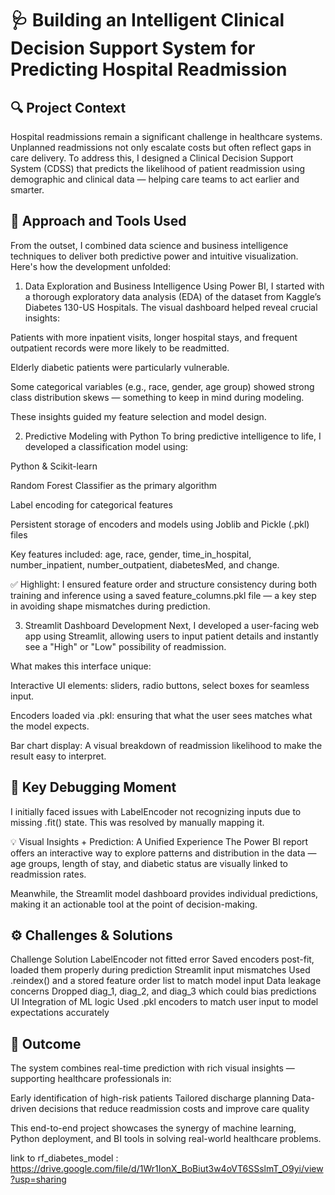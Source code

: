 # 🩺 Building an Intelligent Clinical Decision Support System for Predicting Hospital Readmission
## 🔍 Project Context
Hospital readmissions remain a significant challenge in healthcare systems. Unplanned readmissions not only escalate costs but often reflect gaps in care delivery. To address this, I designed a Clinical Decision Support System (CDSS) that predicts the likelihood of patient readmission using demographic and clinical data — helping care teams to act earlier and smarter.

## 🧩 Approach and Tools Used
From the outset, I combined data science and business intelligence techniques to deliver both predictive power and intuitive visualization. Here's how the development unfolded:

1. Data Exploration and Business Intelligence
Using Power BI, I started with a thorough exploratory data analysis (EDA) of the dataset from Kaggle’s Diabetes 130-US Hospitals. The visual dashboard helped reveal crucial insights:

Patients with more inpatient visits, longer hospital stays, and frequent outpatient records were more likely to be readmitted.

Elderly diabetic patients were particularly vulnerable.

Some categorical variables (e.g., race, gender, age group) showed strong class distribution skews — something to keep in mind during modeling.

These insights guided my feature selection and model design.

2. Predictive Modeling with Python
To bring predictive intelligence to life, I developed a classification model using:

Python & Scikit-learn

Random Forest Classifier as the primary algorithm

Label encoding for categorical features

Persistent storage of encoders and models using Joblib and Pickle (.pkl) files

Key features included:
age, race, gender, time_in_hospital, number_inpatient, number_outpatient, diabetesMed, and change.

✅ Highlight: I ensured feature order and structure consistency during both training and inference using a saved feature_columns.pkl file — a key step in avoiding shape mismatches during prediction.

3. Streamlit Dashboard Development
Next, I developed a user-facing web app using Streamlit, allowing users to input patient details and instantly see a "High" or "Low" possibility of readmission.

What makes this interface unique:

Interactive UI elements: sliders, radio buttons, select boxes for seamless input.

Encoders loaded via .pkl: ensuring that what the user sees matches what the model expects.

Bar chart display: A visual breakdown of readmission likelihood to make the result easy to interpret.

## 🧠 Key Debugging Moment 
I initially faced issues with LabelEncoder not recognizing inputs due to missing .fit() state. This was resolved by manually mapping it.

💡 Visual Insights + Prediction: A Unified Experience
The Power BI report offers an interactive way to explore patterns and distribution in the data — age groups, length of stay, and diabetic status are visually linked to readmission rates.

Meanwhile, the Streamlit model dashboard provides individual predictions, making it an actionable tool at the point of decision-making.

## ⚙️ Challenges & Solutions

Challenge	Solution
LabelEncoder not fitted error	Saved encoders post-fit, loaded them properly during prediction
Streamlit input mismatches	Used .reindex() and a stored feature order list to match model input
Data leakage concerns	Dropped diag_1, diag_2, and diag_3 which could bias predictions
UI Integration of ML logic	Used .pkl encoders to match user input to model expectations accurately
## 🚀 Outcome
The system combines real-time prediction with rich visual insights — supporting healthcare professionals in:

Early identification of high-risk patients
Tailored discharge planning
Data-driven decisions that reduce readmission costs and improve care quality

This end-to-end project showcases the synergy of machine learning, Python deployment, and BI tools in solving real-world healthcare problems.

link to rf_diabetes_model : https://drive.google.com/file/d/1Wr1IonX_BoBiut3w4oVT6SSslmT_O9yi/view?usp=sharing
 
